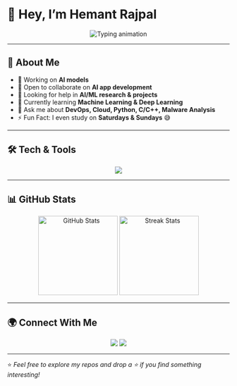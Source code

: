 # 👋 Hey, I’m Hemant Rajpal  

<p align="center">
  <img src="https://readme-typing-svg.herokuapp.com?size=24&duration=4000&color=00F700&center=true&vCenter=true&lines=AI+%7C+ML+Enthusiast;DevOps+%7C+Cloud+Engineer;Python+%7C+C%2FC%2B%2B+Developer;Always+Learning+%26+Building" alt="Typing animation" />
</p>

---

## 🌟 About Me  
- 🔭 Working on **AI models**  
- 👯 Open to collaborate on **AI app development**  
- 🤝 Looking for help in **AI/ML research & projects**  
- 🌱 Currently learning **Machine Learning & Deep Learning**  
- 💬 Ask me about **DevOps, Cloud, Python, C/C++, Malware Analysis**  
- ⚡ Fun Fact: I even study on **Saturdays & Sundays** 😅  

---

## 🛠️ Tech & Tools  
<p align="center">
  <img src="https://skillicons.dev/icons?i=python,cpp,aws,azure,docker,kubernetes,tensorflow,pytorch,git,linux,github" />
</p>

---

## 📊 GitHub Stats  
<p align="center">
  <img src="https://github-readme-stats.vercel.app/api?username=HemantRajpal-9018&show_icons=true&theme=radical" alt="GitHub Stats" height="180" />
  <img src="https://github-readme-streak-stats.herokuapp.com/?user=HemantRajpal-9018&theme=radical" alt="Streak Stats" height="180" />
</p>

---

## 🌍 Connect With Me  
<p align="center">
  <a href="https://www.linkedin.com/in/hemantrajpal9018/"><img src="https://img.shields.io/badge/LinkedIn-0077B5?style=for-the-badge&logo=linkedin&logoColor=white"/></a>
  <a href="https://github.com/HemantRajpal-9018"><img src="https://img.shields.io/badge/GitHub-100000?style=for-the-badge&logo=github&logoColor=white"/></a>
</p>

---

⭐️ *Feel free to explore my repos and drop a ⭐ if you find something interesting!*
